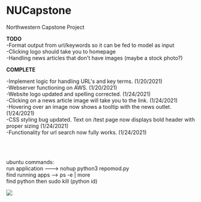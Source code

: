 # NUCapstone
Northwestern Capstone Project 


<b>TODO </b>
<br>
-Format output from url/keywords so it can be fed to model as input
<br>
-Clicking logo should take you to homepage
<br>
-Handling news articles that don't have images (maybe a stock photo?)

<b>COMPLETE</b>

-Implement logic for handling URL's and key terms. (1/20/2021) <br>
-Webserver functioning on AWS. (1/20/2021)<br>
-Website logo updated and spelling corrected. (1/24/2021) <br>
-Clicking on a news article image will take you to the link. (1/24/2021) <br>
-Hovering over an image now shows a tooltip with the news outlet. (1/24/2021) <br>
-CSS styling bug updated.  Text on /test page now displays bold header with proper sizing (1/24/2021) <br>
-Functionality for url search now fully works. (1/24/2021)  <br>

<br>
<br>



ubuntu commands:<br>
run application ---> nohup python3 repomod.py <br>
find running apps --> ps -e | more <br>
find python  then sudo kill (python id)

<img src = "https://i.ibb.co/g7XhDTB/Support-process-example.jpg">
